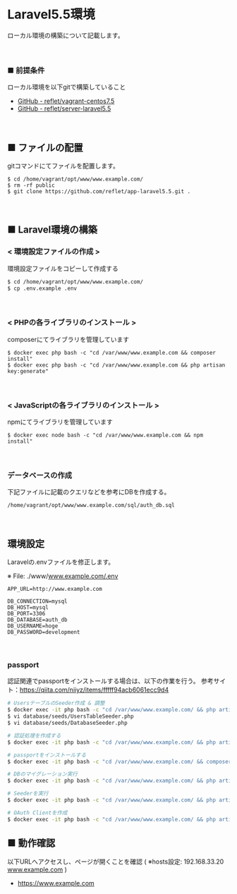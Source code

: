 # Laravel5.5環境
ローカル環境の構築について記載します。

　
 
### ■ 前提条件
ローカル環境を以下gitで構築していること
* [GitHub - reflet/vagrant-centos7.5](https://github.com/reflet/vagrant-centos-7.5)
* [GitHub - reflet/server-laravel5.5](https://github.com/reflet/server-laravel5.5)

　

## ■ ファイルの配置
gitコマンドにてファイルを配置します。

```
$ cd /home/vagrant/opt/www/www.example.com/
$ rm -rf public
$ git clone https://github.com/reflet/app-laravel5.5.git .
```

　

## ■ Laravel環境の構築
### < 環境設定ファイルの作成 >
環境設定ファイルをコピーして作成する

```sh
$ cd /home/vagrant/opt/www/www.example.com/
$ cp .env.example .env
```

　

### < PHPの各ライブラリのインストール >
composerにてライブラリを管理しています

```ｓｈ
$ docker exec php bash -c "cd /var/www/www.example.com && composer install"
$ docker exec php bash -c "cd /var/www/www.example.com && php artisan key:generate"
```

　

### < JavaScriptの各ライブラリのインストール >
npmにてライブラリを管理しています

```ｓｈ
$ docker exec node bash -c "cd /var/www/www.example.com && npm install"
```

　

### データベースの作成
下記ファイルに記載のクエリなどを参考にDBを作成する。

```
/home/vagrant/opt/www/www.example.com/sql/auth_db.sql
```

　

## 環境設定
Laravelの.envファイルを修正します。

※ File: ./www/www.example.com/.env

```
APP_URL=http://www.example.com

DB_CONNECTION=mysql
DB_HOST=mysql
DB_PORT=3306
DB_DATABASE=auth_db
DB_USERNAME=hoge
DB_PASSWORD=development
```

　

### passport
認証関連でpassportをインストールする場合は、以下の作業を行う。
参考サイト：https://qiita.com/niiyz/items/fffff94acb6061ecc9d4

```sh
# UsersテーブルのSeeder作成 & 調整
$ docker exec -it php bash -c "cd /var/www/www.example.com/ && php artisan make:seeder UsersTableSeeder"
$ vi database/seeds/UsersTableSeeder.php
$ vi database/seeds/DatabaseSeeder.php

# 認証処理を作成する
$ docker exec -it php bash -c "cd /var/www/www.example.com/ && php artisan make:auth"

# passportをインストールする
$ docker exec -it php bash -c "cd /var/www/www.example.com/ && composer require laravel/passport"

# DBのマイグレーション実行
$ docker exec -it php bash -c "cd /var/www/www.example.com/ && php artisan migrate"

# Seederを実行
$ docker exec -it php bash -c "cd /var/www/www.example.com/ && php artisan db:seed"

# OAuth Clientを作成
$ docker exec -it php bash -c "cd /var/www/www.example.com/ && php artisan passport:client"
```

## ■ 動作確認
以下URLへアクセスし、ページが開くことを確認 ( ※hosts設定: 192.168.33.20    www.example.com )

- https://www.example.com

　
